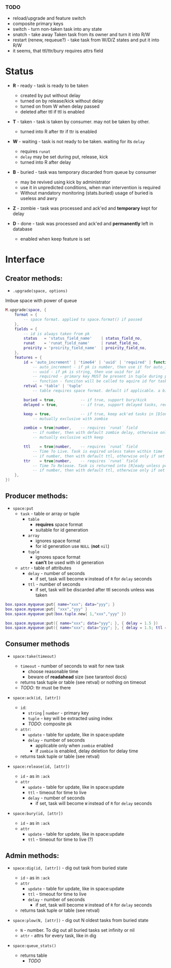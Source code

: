 ### TODO
* reload/upgrade and feature switch
* composite primary keys
* switch - turn non-taken task into any state
* snatch - take away Taken task from its owner and turn it into R/W
* restart (renew, requeue?) - take task from W/D/Z states and put it into R/W
* it seems, that ttl/ttr/bury requires attrs field


# Status

* **R** - ready - task is ready to be taken
	- created by put without delay
	- turned on by release/kick without delay
	- turned on from W when delay passed
	- deleted after ttl if ttl is enabled

* **T** - taken - task is taken by consumer. may not be taken by other.
	- turned into R after ttr if ttr is enabled

* **W** - waiting - task is not ready to be taken. waiting for its `delay`
	- requires `runat`
	- `delay` may be set during put, release, kick
	- turned into R after delay

* **B** - buried - task was temporary discarded from queue by consumer
	- may be revived using kick by administrator
	- use it in unpredicted conditions, when man intervention is required
	- Without mandatory monitoring (stats.buried) usage of buried is useless and awry

* **Z** - zombie - task was processed and ack'ed and **temporary** kept for delay

* **D** - done - task was processed and ack'ed and **permanently** left in database
	- enabled when keep feature is set

# Interface

## Creator methods:

* `.upgrade(space, options)`

Imbue space with power of queue

```lua
M.upgrade(space, {
	format = {
		-- space format. applied to space.format() if passed
	},
	fields = {
		-- id is always taken from pk
		status   = 'status_field_name'    | status_field_no,
		runat    = 'runat_field_name'     | runat_field_no,
		proirity = 'proirity_field_name'  | proirity_field_no,
	},
	features = {
		id = 'auto_increment' | 'time64' | 'uuid' | 'required' | function
			-- auto_increment - if pk is number, then use it for auto_increment
			-- uuid - if pk is string, then use uuid for id
			-- required - primary key MUST be present in tuple during put
			-- function - funciton will be called to aquire id for task
		retval = 'table' | 'tuple'
			-- table requires space format. default if applicable. a bit slower

		buried = true,           -- if true, support bury/kick
		delayed = true,          -- if true, support delayed tasks, requires `runat`

		keep = true,             -- if true, keep ack'ed tasks in [D]one state, instead of deleting
			-- mutually exclusive with zombie

		zombie = true|number,    -- requires `runat` field
			-- if number, then with default zombie delay, otherwise only if set delay during ack
			-- mutually exclusive with keep

		ttl    = true|number,    -- requires `runat` field
			-- Time To Live. Task is expired unless taken within time
			-- if number, then with default ttl, otherwise only if set during put/release
		ttr    = true|number,    -- requires `runat` field
			-- Time To Release. Task is returned into [R]eady unless processed (turned to ack|release from taken) within time
			-- if number, then with default ttl, otherwise only if set during take
	},
})
```

## Producer methods:

* `space:put`
	- `task` - table or array or tuple
		+ `table`
			* **requires** space format
			* suitable for id generation
		+ `array`
			* ignores space format
			* for id generation use `NULL` (**not** `nil`)
		+ `tuple`
			* ignores space format
			* **can't** be used with id generation
	- `attr` - table of attributes
		+ `delay` - number of seconds
			* if set, task will become `W` instead of `R` for `delay` seconds
		+ `ttl` - number of seconds
			* if set, task will be discarded after ttl seconds unless was taken

```lua
box.space.myqueue:put{ name="xxx"; data="yyy"; }
box.space.myqueue:put{ "xxx","yyy" }
box.space.myqueue:put(box.tuple.new{ 1,"xxx","yyy" })

box.space.myqueue:put({ name="xxx"; data="yyy"; }, { delay = 1.5 })
box.space.myqueue:put({ name="xxx"; data="yyy"; }, { delay = 1.5; ttl = 100 })
```

## Consumer methods

* `space:take(timeout)`
	- `timeout` - number of seconds to wait for new task
		+ choose reasonable time
		+ beware of **readahead** size (see tarantool docs)
	- returns task tuple or table (see retval) or nothing on timeout
	- *TODO*: ttr must be there

* `space:ack(id, [attr])`
	- `id`:
		+ `string` | `number` - primary key
		+ `tuple` - key will be extracted using index
		+ *TODO*: composite pk
	- `attr`:
		+ `update` - table for update, like in space:update
		+ `delay` - number of seconds
			* applicable only when `zombie` enabled
			* if `zombie` is enabled, delay deletion for delay time
	- returns task tuple or table (see retval)

* `space:release(id, [attr])`
	- `id` - as in `:ack`
	- `attr`
		+ `update` - table for update, like in space:update
		+ `ttl` - timeout for time to live
		+ `delay` - number of seconds
			* if set, task will become `W` instead of `R` for `delay` seconds

* `space:bury(id, [attr])`
	- `id` - as in `:ack`
	- `attr`
		+ `update` - table for update, like in space:update
		+ `ttl` - timeout for time to live (?)

## Admin methods:

* `space:dig(id, [attr])` - dig out task from buried state
	- `id` - as in `:ack`
	- `attr`
		+ `update` - table for update, like in space:update
		+ `ttl` - timeout for time to live
		+ `delay` - number of seconds
			* if set, task will become `W` instead of `R` for `delay` seconds
	- returns task tuple or table (see retval)

* `space:plow(N, [attr])` - dig out N oldest tasks from buried state
	- `N` - number. To dig out all buried tasks set infinity or nil
	- `attr` - attrs for every task, like in dig

* `space:queue_stats()`
	- returns table
		+ *TODO*

